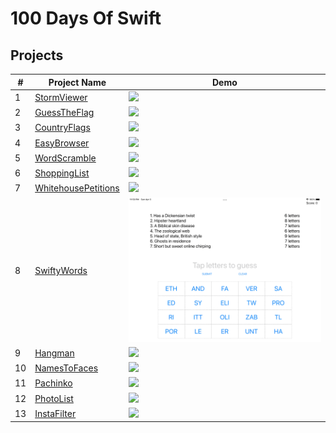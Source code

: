 # 100 Days Of Swift

## Projects
|#|Project Name|Demo|
|-|------------|----|
|1|[StormViewer](https://github.com/ianchen0419/100DaysOfSwift/tree/main/projects/StormViewer)|<img src="https://github.com/ianchen0419/100DaysOfSwift/raw/main/projects/StormViewer/Documentation/demo.gif" width="120" />|
|2|[GuessTheFlag](https://github.com/ianchen0419/100DaysOfSwift/tree/main/projects/GuessTheFlag)|<img src="https://github.com/ianchen0419/100DaysOfSwift/raw/main/projects/GuessTheFlag/Documentation/demo.gif" width="120" />|
|3|[CountryFlags](https://github.com/ianchen0419/100DaysOfSwift/tree/main/projects/CountryFlags)|<img src="https://github.com/ianchen0419/100DaysOfSwift/raw/main/projects/CountryFlags/Documentation/demo.gif" width="120" />|
|4|[EasyBrowser](https://github.com/ianchen0419/100DaysOfSwift/tree/main/projects/EasyBrowser)|<img src="https://github.com/ianchen0419/100DaysOfSwift/raw/main/projects/EasyBrowser/Documentation/demo.gif" width="120" />|
|5|[WordScramble](https://github.com/ianchen0419/100DaysOfSwift/tree/main/projects/WordScramble)|<img src="https://github.com/ianchen0419/100DaysOfSwift/raw/main/projects/WordScramble/Documentation/demo.gif" width="120" />|
|6|[ShoppingList](https://github.com/ianchen0419/100DaysOfSwift/tree/main/projects/ShoppingList)|<img src="https://github.com/ianchen0419/100DaysOfSwift/raw/main/projects/ShoppingList/Documentation/demo.gif" width="120" />|
|7|[WhitehousePetitions](https://github.com/ianchen0419/100DaysOfSwift/tree/main/projects/WhitehousePetitions)|<img src="https://github.com/ianchen0419/100DaysOfSwift/raw/main/projects/WhitehousePetitions/Documentation/demo.gif" width="120" />|
|8|[SwiftyWords](https://github.com/ianchen0419/100DaysOfSwift/tree/main/projects/SwiftyWords)|<img src="https://github.com/ianchen0419/100DaysOfSwift/raw/main/projects/SwiftyWords/Documentation/demo.gif" width="320" />|
|9|[Hangman](https://github.com/ianchen0419/100DaysOfSwift/tree/main/projects/Hangman)|<img src="https://github.com/ianchen0419/100DaysOfSwift/raw/main/projects/Hangman/Documentation/demo.gif" width="120" />|
|10|[NamesToFaces](https://github.com/ianchen0419/100DaysOfSwift/tree/main/projects/NamesToFaces)|<img src="https://github.com/ianchen0419/100DaysOfSwift/raw/main/projects/NamesToFaces/Documentation/demo.gif" width="120" />|
|11|[Pachinko](https://github.com/ianchen0419/100DaysOfSwift/tree/main/projects/Pachinko)|<img src="https://github.com/ianchen0419/100DaysOfSwift/raw/main/projects/Pachinko/Documentation/demo.gif" width="320" />|
|12|[PhotoList](https://github.com/ianchen0419/100DaysOfSwift/tree/main/projects/PhotoList)|<img src="https://github.com/ianchen0419/100DaysOfSwift/raw/main/projects/PhotoList/Documentation/demo.gif" width="120" />|
|13|[InstaFilter](https://github.com/ianchen0419/100DaysOfSwift/tree/main/projects/InstaFilter)|<img src="https://github.com/ianchen0419/100DaysOfSwift/raw/main/projects/InstaFilter/Documentation/demo.gif" width="120" />|














